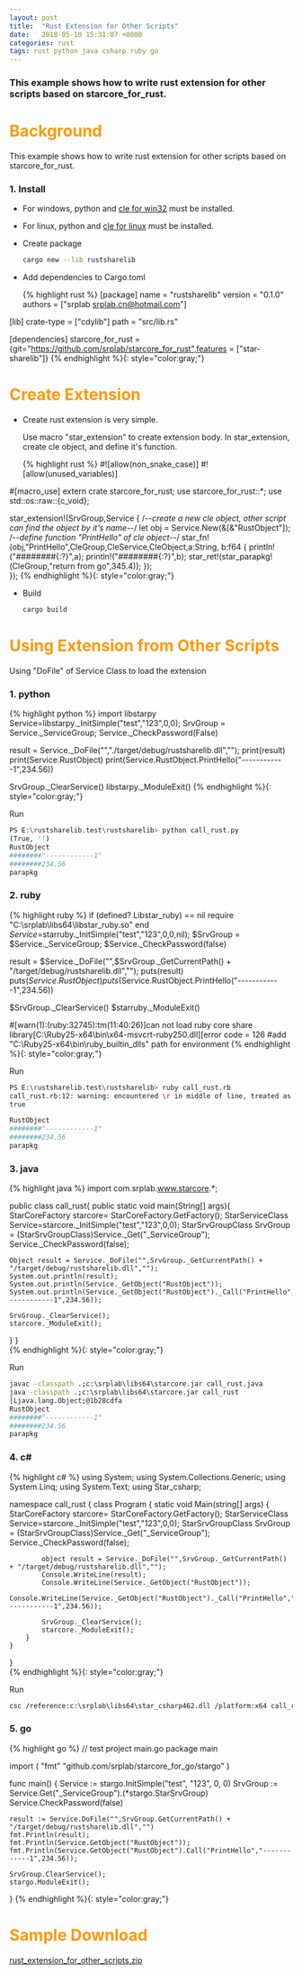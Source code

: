 ```yaml
---
layout: post
title:  "Rust Extension for Other Scripts"
date:   2018-05-10 15:31:07 +0800
categories: rust
tags: rust python java csharp ruby go
---
```


### This example shows how to write rust extension for other scripts based on starcore_for_rust.

<h1 align = "left"><font color="#FF9900">Background</font></h1>

This example shows how to write rust extension for other scripts based on starcore_for_rust.

### 1. Install

* For windows, python and [cle for win32](https://github.com/srplab/starcore_for_windows) must be installed.

* For linux, python and [cle for linux](https://github.com/srplab/starcore_for_linux) must be installed.

* Create package

  ```sh
  cargo new --lib rustsharelib
  ```
  
* Add dependencies to Cargo.toml

  {% highlight rust %}
[package]
name = "rustsharelib"
version = "0.1.0"
authors = ["srplab <srplab.cn@hotmail.com>"]

[lib]
crate-type = ["cdylib"]
path = "src/lib.rs"

[dependencies]
starcore_for_rust = {git="https://github.com/srplab/starcore_for_rust",features = ["star-sharelib"]}
  {% endhighlight %}{: style="color:gray;"}

<h1 align = "left"><font color="#FF9900">Create Extension</font></h1>

* Create rust extension is very simple. 

  Use macro "star_extension" to create extension body. In star_extension, create cle object, and define it's function. 

  {% highlight rust %}
#![allow(non_snake_case)]
#![allow(unused_variables)]

#[macro_use] extern crate starcore_for_rust;
use starcore_for_rust::*;
use std::os::raw::{c_void};

star_extension!(SrvGroup,Service {
  /*--create a new cle object, other script can find the object by it's name--*/
  let obj = Service.New(&[&"RustObject"]);
  /*--define function "PrintHello" of cle object--*/
  star_fn!(obj,"PrintHello",CleGroup,CleService,CleObject,a:String, b:f64 {
    println!("########{:?}",a);
    println!("########{:?}",b);
    star_ret!(star_parapkg!(CleGroup,"return from go",345.4));
  });     
});
  {% endhighlight %}{: style="color:gray;"}
  
* Build

  ```sh
  cargo build
  ```

<h1 align = "left"><font color="#FF9900">Using Extension from Other Scripts</font></h1>  

Using "DoFile" of Service Class to load the extension
  

### 1. python

{% highlight python %}
import libstarpy
Service=libstarpy._InitSimple("test","123",0,0);
SrvGroup = Service._ServiceGroup;
Service._CheckPassword(False)

result = Service._DoFile("","./target/debug/rustsharelib.dll","");
print(result)
print(Service.RustObject)
print(Service.RustObject.PrintHello("------------1",234.56))

SrvGroup._ClearService()
libstarpy._ModuleExit()
{% endhighlight %}{: style="color:gray;"}

Run 

```sh
PS E:\rustsharelib.test\rustsharelib> python call_rust.py
(True, '')
RustObject
########"------------1"
########234.56
parapkg
```

### 2. ruby

{% highlight ruby %}
if (defined? Libstar_ruby) == nil
   require "C:\\srplab\\libs64\\libstar_ruby.so"
end  
$Service=$starruby._InitSimple("test","123",0,0,nil);
$SrvGroup = $Service._ServiceGroup;
$Service._CheckPassword(false)

result = $Service._DoFile("",$SrvGroup._GetCurrentPath() + "/target/debug/rustsharelib.dll","");
puts(result)
puts($Service.RustObject)
puts($Service.RustObject.PrintHello("------------1",234.56))

$SrvGroup._ClearService()
$starruby._ModuleExit()

#[warn(1):(ruby:32745):tm(11:40:26)]can not load ruby core share library[C:\Ruby25-x64\bin\x64-msvcrt-ruby250.dll][error code = 126
#add "C:\Ruby25-x64\bin\ruby_builtin_dlls" path for environment
{% endhighlight %}{: style="color:gray;"}


Run 

```sh
PS E:\rustsharelib.test\rustsharelib> ruby call_rust.rb
call_rust.rb:12: warning: encountered \r in middle of line, treated as a mere space
true

RustObject
########"------------1"
########234.56
parapkg
```

### 3. java

{% highlight java %}
import com.srplab.www.starcore.*;

public class call_rust{ 
  public static void main(String[] args){
    StarCoreFactory starcore= StarCoreFactory.GetFactory();
    StarServiceClass Service=starcore._InitSimple("test","123",0,0);
    StarSrvGroupClass SrvGroup = (StarSrvGroupClass)Service._Get("_ServiceGroup");
    Service._CheckPassword(false);

    Object result = Service._DoFile("",SrvGroup._GetCurrentPath() + "/target/debug/rustsharelib.dll","");
    System.out.println(result);
    System.out.println(Service._GetObject("RustObject"));
    System.out.println(Service._GetObject("RustObject")._Call("PrintHello","------------1",234.56));
		
    SrvGroup._ClearService();
    starcore._ModuleExit();
  }
}		
{% endhighlight %}{: style="color:gray;"}

Run 

```sh
javac -classpath .;c:\srplab\libs64\starcore.jar call_rust.java
java -classpath .;c:\srplab\libs64\starcore.jar call_rust
[Ljava.lang.Object;@1b28cdfa
RustObject
########"------------1"
########234.56
parapkg
```

### 4. c#

{% highlight c# %}
using System;
using System.Collections.Generic;
using System.Linq;
using System.Text;
using Star_csharp;

namespace call_rust
{
    class Program
    {
        static void Main(string[] args)
        {
            StarCoreFactory starcore= StarCoreFactory.GetFactory();
            StarServiceClass Service=starcore._InitSimple("test","123",0,0);
            StarSrvGroupClass SrvGroup = (StarSrvGroupClass)Service._Get("_ServiceGroup");
            Service._CheckPassword(false);

            object result = Service._DoFile("",SrvGroup._GetCurrentPath() + "/target/debug/rustsharelib.dll","");
            Console.WriteLine(result);
            Console.WriteLine(Service._GetObject("RustObject"));
            Console.WriteLine(Service._GetObject("RustObject")._Call("PrintHello","------------1",234.56));
		
            SrvGroup._ClearService();
            starcore._ModuleExit();
        }
    }
}		
{% endhighlight %}{: style="color:gray;"}

Run 

```sh
csc /reference:c:\srplab\libs64\star_csharp462.dll /platform:x64 call_rust.cs
```

### 5. go

{% highlight go %}
// test project main.go
package main

import (
	"fmt"
	"github.com/srplab/starcore_for_go/stargo"
)

func main() {
	Service := stargo.InitSimple("test", "123", 0, 0)
	SrvGroup := Service.Get("_ServiceGroup").(*stargo.StarSrvGroup)
	Service.CheckPassword(false)

	result := Service.DoFile("",SrvGroup.GetCurrentPath() + "/target/debug/rustsharelib.dll","")
	fmt.Println(result);
	fmt.Println(Service.GetObject("RustObject"));
	fmt.Println(Service.GetObject("RustObject").Call("PrintHello","------------1",234.56));

	SrvGroup.ClearService();
	stargo.ModuleExit();
}
{% endhighlight %}{: style="color:gray;"}

<h1 align = "left"><font color="#FF9900">Sample Download</font></h1>

[rust_extension_for_other_scripts.zip](/datas/rust_extension_for_other_scripts.zip  "rust_extension_for_other_scripts")


